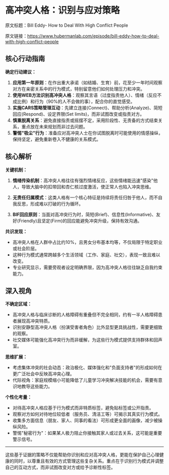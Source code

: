 # 高冲突人格：识别与应对策略

原文标题：Bill Eddy- How to Deal With High Conflict People

原文链接：https://www.hubermanlab.com/episode/bill-eddy-how-to-deal-with-high-conflict-people

## 核心行动指南

**确定行动建议：**
1. **应用第一年原则**：在作出重大承诺（如结婚、生育）前，花至少一年时间观察对方在亲密关系中的行为模式，特别留意他们如何处理压力和冲突。
2. **使用WEB方法识别高冲突人格**：观察其言语（过度指责他人）、情绪（反应不成比例）和行为（90%的人不会做的事），配合你的直觉感受。
3. **实施CARS策略管理互动**：先建立连接(Connect)、帮助分析(Analyze)、简短回应(Respond)、设定界限(Set limits)，而非试图改变或指责对方。
4. **慎重脱离关系**：避免直接指责或摇摆不定，采用阶段性、无责备的方式结束关系，重点放在未来规划而非过去问题。
5. **警惕"吸尘"行为**：准备应对高冲突人士在你试图脱离时可能使用的情感操纵，保持坚定，避免重新卷入不健康的关系模式。

## 核心解析

**关键机制：**
1. **情绪传染机制**：高冲突人格往往有强烈情绪反应，这些情绪能迅速"感染"他人，导致大脑中的扣带回和杏仁核过度激活，使正常人也陷入冲突思维。
   
2. **无责任归属模式**：这类人格有一个核心特征是持续将责任归咎于他人，而不自我反思，形成难以打破的行为循环。
   
3. **BIF回应原则**：当面对高冲突行为时，简短(Brief)、信息性(Informative)、友好(Friendly)且坚定(Firm)的回应能避免冲突升级，保持有效沟通。

**共识发现：**
- 高冲突人格在人群中占比约10%，且男女分布基本均等，不仅局限于特定职业或社会阶层。
- 这种行为模式通常跨越多个生活领域（工作、家庭、社交），表现一致且难以改变。
- 专业研究显示，需要旁观者设定明确界限，因为高冲突人格往往缺乏自我约束能力。

## 深入视角

**不确定区域：**
- 高冲突人格与临床诊断的人格障碍有重叠但不完全相同，约有一半人格障碍患者展现高冲突特质。
- 识别安静型高冲突人格（扮演受害者角色）比外显型更具挑战性，需要更细致的观察。
- 社交媒体可能强化高冲突行为而非缓解，为这些行为模式提供支持群体和回声室。

**思维扩展：**
- 考虑集体冲突的社会动态：政治极化、媒体强化和"负面支持者"的形成如何在更广泛社会中反映高冲突心理。
- 代际视角：家庭规模缩小可能降低了儿童学习冲突解决技能的机会，需要有意识地教导这些能力。

**个性化考量：**
- 对待高冲突人格应基于行为模式而非特质标签，避免贴标签或公开指责。
- 观察对方如何对待地位较低者（服务员、清洁工等）可揭示其真实行为模式。
- 收集多方面信息（朋友、家人、同事的看法）可形成更全面的画像，减少被操纵风险。
- 警惕"秘密行为"：如果某人极力阻止你接触其家人或过去关系，这可能是重要警示信号。

---

这些基于证据的策略不仅能帮助你识别和应对高冲突人格，更能在保护自己心理健康的同时，以尊重且有效的方式管理这些复杂关系。重点在于识别行为模式并调整自己的互动方式，而非试图改变对方或给予诊断性标签。
